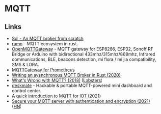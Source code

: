 # MQTT

## Links

* [Sol - An MQTT broker from scratch](https://codepr.github.io/posts/sol-mqtt-broker/)
* [rumq](https://github.com/tekjar/rumq) - MQTT ecosystem in rust.
* [OpenMQTTGateway](https://github.com/1technophile/OpenMQTTGateway) - MQTT gateway for ESP8266, ESP32, Sonoff RF Bridge or Arduino with bidirectional 433mhz/315mhz/868mhz, Infrared communications, BLE, beacons detection, mi flora / mi jia compatibility, SMS & LORA.
* [MQTTGateway for Prometheus](https://github.com/inuits/mqttgateway)
* [Writing an aysnchronous MQTT Broker in Rust \(2020\)](https://hassamuddin.com/blog/rust-mqtt/overview/)
* [What's Wrong with MQTT? \(2018\)](https://www.rtautomation.com/mqtt/whats-wrong-with-mqtt/) \([Lobsters](https://lobste.rs/s/lwofpb/what_s_wrong_with_mqtt)\)
* [deskmate](https://github.com/rbaron/deskmate) - Hackable & portable MQTT-powered mini dashboard and control center.
* [A quick introduction to MQTT for IOT \(2021\)](https://michael.stapelberg.ch/posts/2021-01-10-mqtt-introduction/)
* [Secure your MQTT server with authentication and encryption \(2021\)](https://jurian.slui.mn/posts/smqttt-or-secure-mqtt-over-traefik/) \([HN](https://news.ycombinator.com/item?id=25988196)\)

